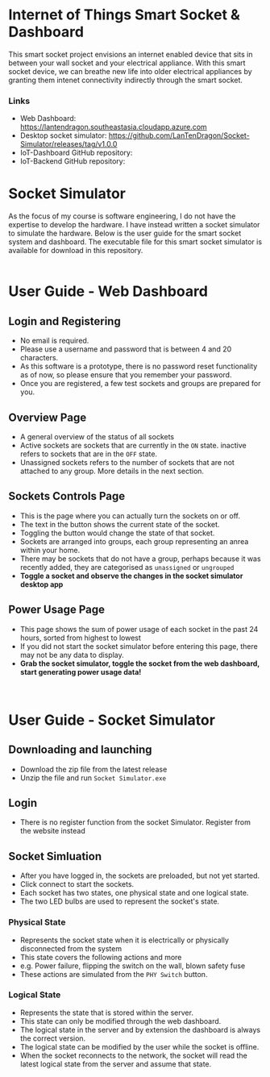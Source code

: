 # Internet of Things Smart Socket & Dashboard

This smart socket project envisions an internet enabled device that sits in between your wall socket and your electrical appliance. With this smart socket device, we can breathe new life into older electrical appliances by granting them intenet connectivity indirectly through the smart socket. 

### Links
- Web Dashboard: https://lantendragon.southeastasia.cloudapp.azure.com
- Desktop socket simulator: https://github.com/LanTenDragon/Socket-Simulator/releases/tag/v1.0.0
- IoT-Dashboard GitHub repository:
- IoT-Backend GitHub repository:

# Socket Simulator
As the focus of my course is software engineering, I do not have the expertise to develop the hardware. I have instead written a socket simulator to simulate the hardware. Below is the user guide for the smart socket system and dashboard. The executable file for this smart socket simulator is available for download in this repository.<br/>
<br/>
# User Guide - Web Dashboard
## Login and Registering
- No email is required.
- Please use a username and password that is between 4 and 20 characters. 
- As this software is a prototype, there is no password reset functionality as of now, so please ensure that you remember your password.
- Once you are registered, a few test sockets and groups are prepared for you.

## Overview Page
- A general overview of the status of all sockets
- Active sockets are sockets that are currently in the ```ON``` state. inactive refers to sockets that are in the ```OFF``` state.
- Unassigned sockets refers to the number of sockets that are not attached to any group. More details in the next section.

## Sockets Controls Page
- This is the page where you can actually turn the sockets on or off. 
- The text in the button shows the current state of the socket.
- Toggling the button would change the state of that socket.
- Sockets are arranged into groups, each group representing an anrea within your home.
- There may be sockets that do not have a group, perhaps because it was recently added, they are categorised as ```unassigned``` or ```ungrouped```
- **Toggle a socket and observe the changes in the socket simulator desktop app**

## Power Usage Page
- This page shows the sum of power usage of each socket in the past 24 hours, sorted from highest to lowest
- If you did not start the socket simulator before entering this page, there may not be any data to display. 
- **Grab the socket simulator, toggle the socket from the web dashboard, start generating power usage data!**<br/>
<br/>

# User Guide - Socket Simulator
## Downloading and launching
- Download the zip file from the latest release
- Unzip the file and run ```Socket Simulator.exe```

## Login
- There is no register function from the socket Simulator. Register from the website instead

## Socket Simluation
- After you have logged in, the sockets are preloaded, but not yet started.
- Click connect to start the sockets.
- Each socket has two states, one physical state and one logical state.
- The two LED bulbs are used to represent the socket's state. 

### Physical State
- Represents the socket state when it is electrically or physically disconnected from the system
- This state covers the following actions and more
- e.g. Power failure, flipping the switch on the wall, blown safety fuse
- These actions are simulated from the ```PHY Switch``` button. 

### Logical State
- Represents the state that is stored within the server.
- This state can only be modified through the web dashboard.
- The logical state in the server and by extension the dashboard is always the correct version.
- The logical state can be modified by the user while the socket is offline.
- When the socket reconnects to the network, the socket will read the latest logical state from the server and assume that state.

